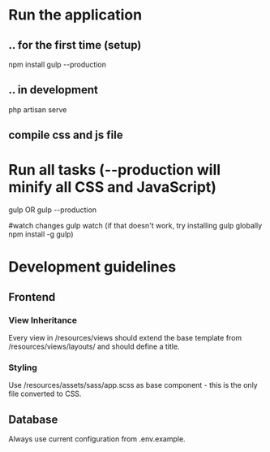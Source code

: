 # Run the application

## .. for the first time (setup)
npm install
gulp  --production

## .. in development
php artisan serve

## compile css and js file

# Run all tasks (--production will minify all CSS and JavaScript)
gulp OR gulp --production

#watch changes
gulp watch (if that doesn\'t work, try installing gulp globally npm install -g gulp)

# Development guidelines

## Frontend

### View Inheritance

Every view in /resources/views should extend the base template from /resources/views/layouts/ and should define a title.

### Styling

Use /resources/assets/sass/app.scss as base component - this is the only file converted to CSS.

## Database

Always use current configuration from .env.example.